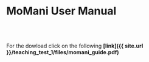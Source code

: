 # MoMani User Manual

<br>
<br>

For the dowload click on the following **[link]({{ site.url }}/teaching_test_1/files/momani_guide.pdf)**